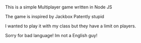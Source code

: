 This is a simple Multiplayer game written in Node JS

The game is inspired by Jackbox Patently stupid

I wanted to play it with my class but they have a limit on players.

Sorry for bad language! Im not a English guy!
